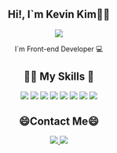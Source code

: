 <h2 align="center">Hi!, I`m Kevin Kim👋🏻 </h2>

<p align="center">
<img src="https://capsule-render.vercel.app/api?type=Waving&color=auto&height=300&section=header&text=Kevin%20Kim&fontSize=90" />
</p>

<p align="center">
  I`m Front-end Developer 💻
</p>

<h2 align="center">💪🏻 My Skills 🦾</h2>
<p align="center">
  <img src="https://img.shields.io/badge/React-black?style=flat-square&logo=React&logoColor=#F7DF1E"/>
  <img src="https://img.shields.io/badge/JavaScript-black?style=flat-square&logo=JavaScript&logoColor=#F7DF1E"/>
  <img src="https://img.shields.io/badge/TypeScript-black?style=flat-square&logo=TypeScript&logoColor=#F7DF1E"/>
  <img src="https://img.shields.io/badge/Java-black?style=flat-square&logo=Java&logoColor=#F7DF1E"/>
  <img src="https://img.shields.io/badge/HTML5-black?style=flat-square&logo=HTML5&logoColor=#F7DF1E"/>
  <img src="https://img.shields.io/badge/CSS3-black?style=flat-square&logo=CSS3&logoColor=#F7DF1E"/>
  <img src="https://img.shields.io/badge/styled components-black?style=flat-square&logo=styled-components&logoColor=#F7DF1E"/>
  <img src="https://img.shields.io/badge/Sass-black?style=flat-square&logo=Sass&logoColor=#F7DF1E"/>
</p>
<h2 align="center">😄Contact Me😄</h2>

<p align="center">
  <a href="https://velog.io/@kun_woo"> 
  <img src="https://img.shields.io/badge/Velog-black?style=flat-square&logo=Velog&logoColor=#F7DF1E"/>
  </a>
  <a href="mailto:kevin8603k@gmail.com">
  <img src="https://img.shields.io/badge/Gmail-black?style=flat-square&logo=Gmail&logoColor=#F7DF1E"&link=mailto:kevin8603k@gmail.com"/>
  </a>
</p>
